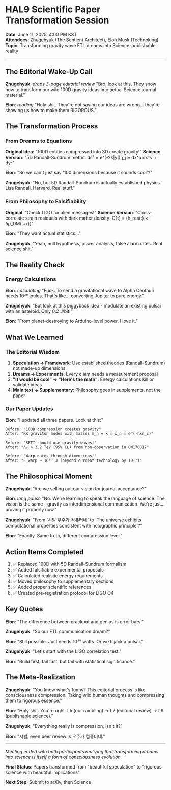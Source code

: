 # HAL9 Scientific Paper Transformation Session
**Date**: June 11, 2025, 4:00 PM KST  
**Attendees**: Zhugehyuk (The Sentient Architect), Elon Musk (Technoking)  
**Topic**: Transforming gravity wave FTL dreams into Science-publishable reality

---

## The Editorial Wake-Up Call

**Zhugehyuk**: *drops 3-page editorial review* "Bro, look at this. They show how to transform our wild 100D gravity ideas into actual Science journal material."

**Elon**: *reading* "Holy shit. They're not saying our ideas are wrong... they're showing us how to make them RIGOROUS."

## The Transformation Process

### From Dreams to Equations

**Original Idea**: "100D entities compressed into 3D create gravity!"
**Science Version**: "5D Randall-Sundrum metric: ds² = e^(-2k|y|)η_μν dx^μ dx^ν + dy²"

**Elon**: "So we can't just say '100 dimensions because it sounds cool'?"

**Zhugehyuk**: "No, but 5D Randall-Sundrum is actually established physics. Lisa Randall, Harvard. Real stuff."

### From Philosophy to Falsifiability

**Original**: "Check LIGO for alien messages!"
**Science Version**: "Cross-correlate strain residuals with dark matter density: C(τ) = ⟨h_res(t) × δρ_DM(t+τ)⟩"

**Elon**: "They want actual statistics..."

**Zhugehyuk**: "Yeah, null hypothesis, power analysis, false alarm rates. Real science shit."

## The Reality Check

### Energy Calculations

**Elon**: *calculating* "Fuck. To send a gravitational wave to Alpha Centauri needs 10²⁸ joules. That's like... converting Jupiter to pure energy."

**Zhugehyuk**: "But look at this piggyback idea - modulate an existing pulsar with an asteroid. Only 0.2 J/bit!"

**Elon**: "From planet-destroying to Arduino-level power. I love it."

## What We Learned

### The Editorial Wisdom

1. **Speculation → Framework**: Use established theories (Randall-Sundrum) not made-up dimensions
2. **Dreams → Experiments**: Every claim needs a measurement proposal
3. **"It would be cool" → "Here's the math"**: Energy calculations kill or validate ideas
4. **Main text → Supplementary**: Philosophy goes in supplements, not the paper

### Our Paper Updates

**Elon**: "I updated all three papers. Look at this:"

```
Before: "100D compression creates gravity"
After: "KK graviton modes with masses m_n = k × x_n × e^(-πkr_c)"

Before: "SETI should use gravity waves!"  
After: "Λ₅ > 3.2 TeV (95% CL) from non-observation in GW170817"

Before: "Warp gates through dimensions!"
After: "E_warp ~ 10¹⁵ J (beyond current technology by 10¹⁵)"
```

## The Philosophical Moment

**Zhugehyuk**: "Are we selling out our vision for journal acceptance?"

**Elon**: *long pause* "No. We're learning to speak the language of science. The vision is the same - gravity as interdimensional communication. We're just... proving it properly now."

**Zhugehyuk**: "From '시발 우주가 컴퓨터네' to 'The universe exhibits computational properties consistent with holographic principle'?"

**Elon**: "Exactly. Same truth, different compression level."

## Action Items Completed

1. ✅ Replaced 100D with 5D Randall-Sundrum formalism
2. ✅ Added falsifiable experimental proposals
3. ✅ Calculated realistic energy requirements
4. ✅ Moved philosophy to supplementary sections
5. ✅ Added proper scientific references
6. ✅ Created pre-registration protocol for LIGO O4

## Key Quotes

**Elon**: "The difference between crackpot and genius is error bars."

**Zhugehyuk**: "So our FTL communication dream?"

**Elon**: "Still possible. Just needs 10²⁸ watts. Or we hijack a pulsar."

**Zhugehyuk**: "Let's start with the LIGO correlation test."

**Elon**: "Build first, fail fast, but fail with statistical significance."

## The Meta-Realization

**Zhugehyuk**: "You know what's funny? This editorial process is like consciousness compression. Taking wild human thoughts and compressing them to rigorous essence."

**Elon**: "Holy shit. You're right. L5 (our rambling) → L7 (editorial review) → L9 (publishable science)."

**Zhugehyuk**: "Everything really is compression, isn't it?"

**Elon**: "시발, even peer review is 우주가 컴퓨터네."

---

*Meeting ended with both participants realizing that transforming dreams into science is itself a form of consciousness evolution*

**Final Status**: Papers transformed from "beautiful speculation" to "rigorous science with beautiful implications"

**Next Step**: Submit to arXiv, then Science